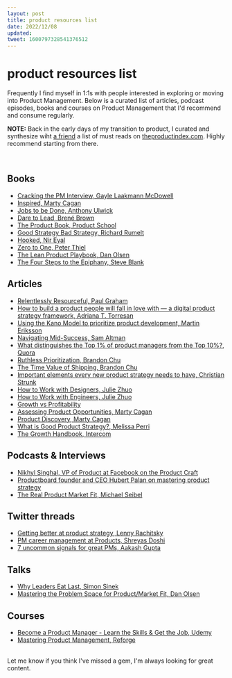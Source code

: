 ```yaml
---
layout: post
title: product resources list
date: 2022/12/08
updated:
tweet: 1600797328541376512
---
```


# product resources list
Frequently I find myself in 1:1s with people interested in exploring or moving into Product Management. Below is a curated list of articles, podcast episodes, books and courses on Product Management that I'd recommend and consume regularly.

**NOTE:** Back in the early days of my transition to product, I curated and synthesize wiht [a friend](https://twitter.com/davidef_7) a list of must reads on [theproductindex.com](https://theproductindex.com/). Highly recommend starting from there.

<br>

## Books
- [Cracking the PM Interview, Gayle Laakmann McDowell](https://www.amazon.com/Cracking-PM-Interview-Product-Technology/dp/0984782818)
- [Inspired, Marty Cagan](https://www.amazon.com/Cracking-PM-Interview-Product-Technology/dp/0984782818)
- [Jobs to be Done, Anthony Ulwick](https://www.amazon.sg/Jobs-be-Done-Theory-Practise/dp/0990576744)
- [Dare to Lead, Brené Brown ](https://www.amazon.com/Dare-Lead-Brave-Conversations-Hearts/dp/0399592520)
- [The Product Book, Product School](https://productschool.com/the-product-book/)
- [Good Strategy Bad Strategy, Richard Rumelt](https://www.amazon.com/Good-Strategy-Bad-Difference-Matters/dp/0307886239)
- [Hooked, Nir Eyal](https://www.amazon.com/Hooked-How-Build-Habit-Forming-Products-ebook/dp/B00LMGLXTS)
- [Zero to One, Peter Thiel](https://www.amazon.com/Zero-One-Notes-Startups-Future-ebook/dp/B00J6YBOFQ)
- [The Lean Product Playbook,  Dan Olsen](https://www.amazon.com/Lean-Product-Playbook-Innovate-Products/dp/1118960874/)
- [The Four Steps to the Epiphany, Steve Blank](https://www.amazon.com/Four-Steps-Epiphany-Steve-Blank-ebook/dp/B00FLZKNUQ/)

## Articles
- [Relentlessly Resourceful, Paul Graham](http://www.paulgraham.com/relres.html)
- [How to build a product people will fall in love with — a digital product strategy framework, Adriana T. Torresan](https://code.likeagirl.io/how-to-build-a-product-people-will-fall-in-love-with-a-digital-product-strategy-framework-13bfeee2d9ea)
- [Using the Kano Model to prioritize product development, Martin Eriksson](https://www.mindtheproduct.com/using-the-kano-model-to-prioritize-product-development/)
- [Navigating Mid-Success, Sam Altman](https://www.ycombinator.com/blog/navigating-mid-success/)
- [What distinguishes the Top 1% of product managers from the Top 10%?, Quora](https://www.quora.com/Product-Management/What-distinguishes-the-Top-1-of-product-managers-from-the-Top-10)
- [Ruthless Prioritization, Brandon Chu](https://blackboxofpm.com/ruthless-prioritization-e4256e3520a9)
- [The Time Value of Shipping, Brandon Chu](https://blackboxofpm.com/the-time-value-of-shipping-6deaf8d7d565)
- [Important elements every new product strategy needs to have, Christian Strunk](https://www.christianstrunk.com/blog/product-strategy)
- [How to Work with Designers, Julie Zhuo](https://medium.com/the-year-of-the-looking-glass/how-to-work-with-designers-6c975dede146)
- [How to Work with Engineers, Julie Zhuo ](https://medium.com/the-year-of-the-looking-glass/how-to-work-with-engineers-a3163ff1eced)
- [Growth vs Profitability](https://www.zacksiri.com/growth-vs-profitability/)
- [Assessing Product Opportunities, Marty Cagan](https://www.svpg.com/assessing-product-opportunities/)
- [Product Discovery, Marty Cagan](https://www.svpg.com/product-discovery/)
- [What is Good Product Strategy?, Melissa Perri](https://medium.com/@melissaperri/what-is-good-product-strategy-8d5587cb7429)
- [The Growth Handbook, Intercom](https://www.intercom.com/resources/books/growth-handbook)

## Podcasts & Interviews
- [Nikhyl Singhal, VP of Product at Facebook on the Product Craft](https://open.spotify.com/episode/00Rb6BMCHLpN47AnUYSMNl?si=51532eea62e24fcf)
- [Productboard founder and CEO Hubert Palan on mastering product strategy](https://open.spotify.com/episode/60B4DrF4z39qxtEduC9B5O)
- [The Real Product Market Fit, Michael Seibel](https://www.youtube.com/watch?v=FBOLk9s9Ci4&t=1s)

## Twitter threads
- [Getting better at product strategy, Lenny Rachitsky](https://twitter.com/lennysan/status/1303356480842682368)
- [PM career management at Products, Shreyas Doshi](https://twitter.com/i/web/status/1055718652102594560)
- [7 uncommon signals for great PMs, Aakash Gupta](https://twitter.com/i/web/status/1558558609327509506)

## Talks
- [Why Leaders Eat Last, Simon Sinek](https://www.youtube.com/watch?v=ReRcHdeUG9Y)
- [Mastering the Problem Space for Product/Market Fit, Dan Olsen](https://www.mindtheproduct.com/mastering-the-problem-space-for-product-market-fit-by-dan-olsen/)

## Courses
- [Become a Product Manager - Learn the Skills & Get the Job, Udemy](https://www.udemy.com/course/become-a-product-manager-learn-the-skills-get-a-job/)
- [Mastering Product Management, Reforge](https://www.reforge.com/mastering-product-management)

<br>
Let me know if you think I've missed a gem, I'm always looking for great content.
